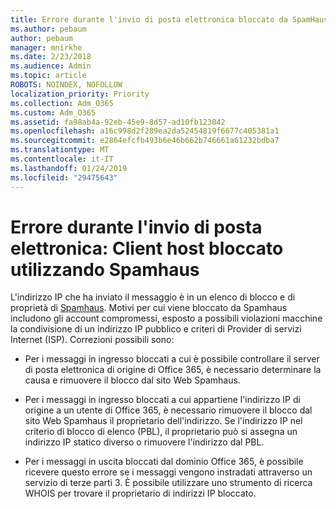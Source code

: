 ```yaml
---
title: Errore durante l'invio di posta elettronica bloccato da SpamHaus
ms.author: pebaum
author: pebaum
manager: mnirkhe
ms.date: 2/23/2018
ms.audience: Admin
ms.topic: article
ROBOTS: NOINDEX, NOFOLLOW
localization_priority: Priority
ms.collection: Adm_O365
ms.custom: Adm_O365
ms.assetid: fa98ab4a-92eb-45e9-8d57-ad10fb123042
ms.openlocfilehash: a16c998d2f289ea2da52454819f6677c405381a1
ms.sourcegitcommit: e2864efcfb493b6e46b662b746661a61232bdba7
ms.translationtype: MT
ms.contentlocale: it-IT
ms.lasthandoff: 01/24/2019
ms.locfileid: "29475643"
---
```

# <a name="error-sending-email-client-host-blocked-using-spamhaus"></a>Errore durante l'invio di posta elettronica: Client host bloccato utilizzando Spamhaus

L'indirizzo IP che ha inviato il messaggio è in un elenco di blocco e di proprietà di [Spamhaus](https://go.microsoft.com/fwlink/p/?linkid=123245). Motivi per cui viene bloccato da Spamhaus includono gli account compromessi, esposto a possibili violazioni macchine la condivisione di un indirizzo IP pubblico e criteri di Provider di servizi Internet (ISP). Correzioni possibili sono:
  
- Per i messaggi in ingresso bloccati a cui è possibile controllare il server di posta elettronica di origine di Office 365, è necessario determinare la causa e rimuovere il blocco dal sito Web Spamhaus.
    
- Per i messaggi in ingresso bloccati a cui appartiene l'indirizzo IP di origine a un utente di Office 365, è necessario rimuovere il blocco dal sito Web Spamhaus il proprietario dell'indirizzo. Se l'indirizzo IP nel criterio di blocco di elenco (PBL), il proprietario può si assegna un indirizzo IP statico diverso o rimuovere l'indirizzo dal PBL.
    
- Per i messaggi in uscita bloccati dal dominio Office 365, è possibile ricevere questo errore se i messaggi vengono instradati attraverso un servizio di terze parti 3. È possibile utilizzare uno strumento di ricerca WHOIS per trovare il proprietario di indirizzi IP bloccato.
    


